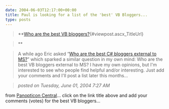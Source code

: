 ```yaml
---
date: 2004-06-03T12:17:00+00:00
title: Paul is looking for a list of the 'best' VB Bloggers...
type: posts
---
```

> **[Who are the best VB bloggers?](https://www.panopticoncentral.net/archive/2004/06/01/1123.aspx){#viewpost.ascx_TitleUrl}

>**

> A while ago Eric asked “[Who are the best C# bloggers external to MS?](https://blogs.msdn.com/ericgu/archive/2004/04/23/119094.aspx)” which sparked a similar question in my own mind: Who are the best VB bloggers external to MS? I have my own opinions, but I'm interested to see who people find helpful and/or interesting. Just add your comments and I'll post a list later this months...

> _posted on Tuesday, June 01, 2004 7:27 AM_

from [Panopticon Central](https://www.panopticoncentral.net/)... click on the link title above and add your comments (votes) for the best VB bloggers...
